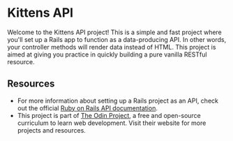 # Kittens API

Welcome to the Kittens API project! This is a simple and fast project where you'll set up a Rails app to function as a data-producing API. In other words, your controller methods will render data instead of HTML. This project is aimed at giving you practice in quickly building a pure vanilla RESTful resource.

## Resources

- For more information about setting up a Rails project as an API, check out the official [Ruby on Rails API documentation](https://guides.rubyonrails.org/api_app.html).
- This project is part of [The Odin Project](https://www.theodinproject.com), a free and open-source curriculum to learn web development. Visit their website for more projects and resources.

